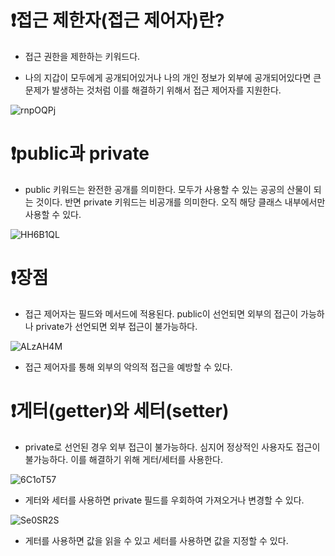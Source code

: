 # ❗접근 제한자(접근 제어자)란?

- 접근 권한을 제한하는 키워드다.

- 나의 지갑이 모두에게 공개되어있거나 나의 개인 정보가 외부에 공개되어있다면 큰 문제가 발생하는 것처럼 이를 해결하기 위해서 접근 제어자를 지원한다.

![rnpOQPj](https://github.com/dnwls16071/TIL/assets/106802375/7c87c3a4-0b64-4d78-9743-f60f7eba7c81)

# ❗public과 private

- public 키워드는 완전한 공개를 의미한다. 모두가 사용할 수 있는 공공의 산물이 되는 것이다. 반면 private 키워드는 비공개를 의미한다. 오직 해당 클래스 내부에서만 사용할 수 있다.

![HH6B1QL](https://github.com/dnwls16071/TIL/assets/106802375/25814912-afa1-4948-8e32-45a2f54e09df)

# ❗장점

- 접근 제어자는 필드와 메서드에 적용된다. public이 선언되면 외부의 접근이 가능하나 private가 선언되면 외부 접근이 불가능하다.

![ALzAH4M](https://github.com/dnwls16071/TIL/assets/106802375/0a7989b8-dc4a-4598-abee-fdcfa18067dd)

- 접근 제어자를 통해 외부의 악의적 접근을 예방할 수 있다.

# ❗게터(getter)와 세터(setter)

- private로 선언된 경우 외부 접근이 불가능하다. 심지어 정상적인 사용자도 접근이 불가능하다. 이를 해결하기 위해 게터/세터를 사용한다.

![6C1oT57](https://github.com/dnwls16071/TIL/assets/106802375/4ea6d494-dfc8-4718-9e83-7ee2e1a88052)

- 게터와 세터를 사용하면 private 필드를 우회하여 가져오거나 변경할 수 있다.

![Se0SR2S](https://github.com/dnwls16071/TIL/assets/106802375/52215979-3ae2-4a4d-a18b-b195f2e32566)

- 게터를 사용하면 값을 읽을 수 있고 세터를 사용하면 값을 지정할 수 있다.



